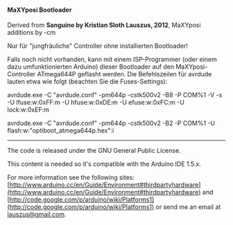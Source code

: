 #### MaXYposi Bootloader

Derived from **Sanguino by Kristian Sloth Lauszus, 2012**, MaXYposi additions by -cm


Nur für "jungfräuliche" Controller ohne installierten Bootloader!

Falls noch nicht vorhanden, kann mit einem ISP-Programmer (oder einem dazu umfunktionierten Arduino) dieser Bootloader auf den MaXYposi-Controller ATmega644P geflasht werden. Die Befehlszeilen für avrdude lauten etwa wie folgt (beachten Sie die Fuses-Settings):

avrdude.exe -C "avrdude.conf" -pm644p -cstk500v2 -B8 -P COM%1 -V -s -U lfuse:w:0xFF:m -U hfuse:w:0xDE:m -U efuse:w:0xFC:m -U lock:w:0xEF:m

avrdude.exe -C "avrdude.conf" -pm644p -cstk500v2 -B2 -P COM%1 -U flash:w:"optiboot_atmega644p.hex":i


_________

The code is released under the GNU General Public License.

This content is needed so it's compatible with the Arduino IDE 1.5.x.

For more information see the following sites: [http://www.arduino.cc/en/Guide/Environment#thirdpartyhardware](http://www.arduino.cc/en/Guide/Environment#thirdpartyhardware) and [http://code.google.com/p/arduino/wiki/Platforms1](http://code.google.com/p/arduino/wiki/Platforms1)
or send me an email at <a href="mailto:lauszus@gmail.com?Subject=Sanguino">lauszus@gmail.com</a>.
